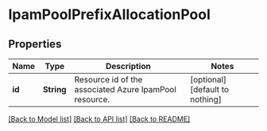 # IpamPoolPrefixAllocationPool


## Properties
Name | Type | Description | Notes
------------ | ------------- | ------------- | -------------
**id** | **String** | Resource id of the associated Azure IpamPool resource. | [optional] [default to nothing]


[[Back to Model list]](../README.md#models) [[Back to API list]](../README.md#api-endpoints) [[Back to README]](../README.md)


